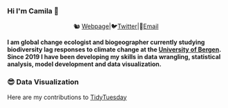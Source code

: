 ### Hi I'm Camila 👋


<div align="center">

🐿️ [Webpage][Webpage]|🐦[Twitter][Twitter]|🍂[Email][Email] 
</div>

<!--
Quick Link
-->
[Twitter]:https://twitter.com/lacapary
[Email]:mailto:lc.pacheco27@gmail.com
[Webpage]:https://lacapary.github.io/

**I am global change ecologist and biogeographer currently studying biodiversity lag responses to climate change at the [University of Bergen](https://www.uib.no/en/rg/EECRG). 
Since 2019 I have been developing my skills in data wrangling, statistical analysis, model development and data visualization.** 

### 😎 Data Visualization

Here are my contributions to [TidyTuesday](https://github.com/Lacapary/T_Tuesday)
